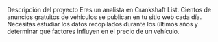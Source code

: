 Descripción del proyecto
Eres un analista en Crankshaft List. Cientos de anuncios gratuitos de vehículos se publican en tu sitio web cada día. Necesitas estudiar los datos recopilados durante los últimos años y determinar qué factores influyen en el precio de un vehículo.
